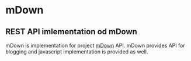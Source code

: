 # mDown

## REST API imlementation od mDown

mDown is implementation for project [mDown][0] API. mDown provides API for
blogging and javascript implementation is provided as well.

[0]: http://mdown.co/  "mDown, lightweight markdown blogging platform"